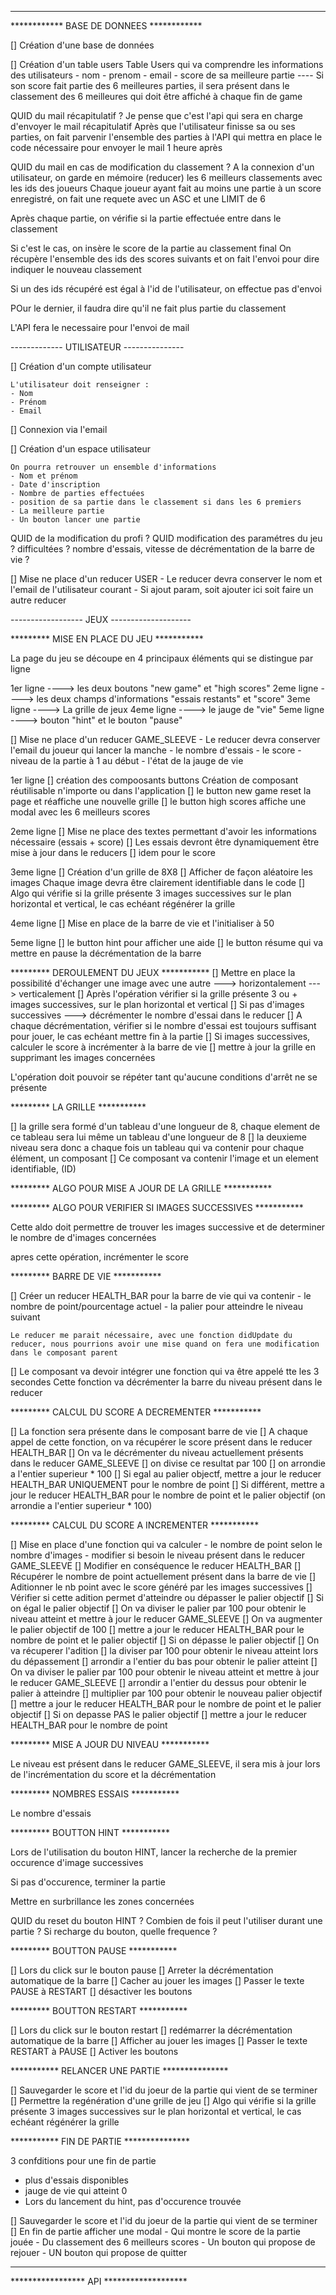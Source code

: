 

*****************************************
************ BASE DE DONNEES ************ 

[] Création d'une base de données

[] Création d'un table users
    Table Users qui va comprendre les informations des utilisateurs
    - nom
    - prenom
    - email
    - score de sa meilleure partie ---- Si son score fait partie des 6 meilleures parties, il sera présent dans le classement des 6 meilleures qui doit être affiché à chaque fin de game


QUID du mail récapitulatif ?
Je pense que c'est l'api qui sera en charge d'envoyer le mail récapitulatif
Après que l'utilisateur finisse sa ou ses parties, on fait parvenir l'ensemble des parties à l'API qui mettra en place le code nécessaire pour envoyer le mail 1 heure après


QUID du mail en cas de modification du classement ?
A la connexion d'un utilisateur, on garde en mémoire (reducer) les 6 meilleurs classements avec les ids des joueurs
Chaque joueur ayant fait au moins une partie à un score enregistré, on fait une requete avec un ASC et une LIMIT de 6

Après chaque partie, on vérifie si la partie effectuée entre dans le classement

Si c'est le cas, on insère le score de la partie au classement final
On récupère l'ensemble des ids des scores suivants et on fait l'envoi pour dire indiquer le nouveau classement

Si un des ids récupéré est égal à l'id de l'utilisateur, on effectue pas d'envoi

POur le dernier, il faudra dire qu'il ne fait plus partie du classement

L'API fera le necessaire pour l'envoi de mail



------------- UTILISATEUR ---------------

[] Création d'un compte utilisateur

    L'utilisateur doit renseigner :
    - Nom 
    - Prénom
    - Email

[] Connexion via l'email

[] Création d'un espace utilisateur

    On pourra retrouver un ensemble d'informations
    - Nom et prénom
    - Date d'inscription
    - Nombre de parties effectuées
    - position de sa partie dans le classement si dans les 6 premiers
    - La meilleure partie
    - Un bouton lancer une partie



QUID de la modification du profi ?
QUID modification des paramétres du jeu ? difficultées ? nombre d'essais, vitesse de décrémentation de la barre de vie ?

[] Mise ne place d'un reducer USER
    - Le reducer devra conserver le nom et l'email de l'utilisateur courant
    - Si ajout param, soit ajouter ici soit faire un autre reducer


------------------ JEUX --------------------

********* MISE EN PLACE DU JEU ***********

La page du jeu se découpe en 4 principaux éléments qui se distingue par ligne

1er ligne ----> les deux boutons "new game" et "high scores"
2eme ligne ----> les deux champs d'informations "essais restants" et "score"
3eme ligne ----> La grille de jeux
4eme ligne ----> le jauge de "vie"
5eme ligne ----> bouton "hint" et le bouton "pause"

[] Mise ne place d'un reducer GAME_SLEEVE
    - Le reducer devra conserver l'email du joueur qui lancer la manche
    - le nombre d'essais
    - le score
    - niveau de la partie à 1 au début
    - l'état de la jauge de vie

1er ligne
[] création des compoosants buttons
    Création de composant réutilisable n'importe ou dans l'application
[] le button new game reset la page et réaffiche une nouvelle grille
[] le button high scores affiche une modal avec les 6 meilleurs scores

2eme ligne
[] Mise ne place des textes permettant d'avoir les informations nécessaire (essais + score)
[] Les essais devront être dynamiquement être mise à jour dans le reducers
[] idem pour le score

3eme ligne
[] Création d'un grille de 8X8
[] Afficher de façon aléatoire les images
    Chaque image devra être clairement identifiable dans le code
[] Algo qui vérifie si la grille présente 3 images successives sur le plan horizontal et vertical, le cas echéant régénérer la grille

4eme ligne
[] Mise en place de la barre de vie et l'initialiser à 50

5eme ligne
[] le button hint pour afficher une aide
[] le button résume qui va mettre en pause la décrémentation de la barre


********* DEROULEMENT DU JEUX ***********
[] Mettre en place la possibilité d'échanger une image avec une autre
    ---> horizontalement
    ---> verticalement
[] Après l'opération vérifier si la grille présente 3 ou + images successives, sur le plan horizontal et vertical
[] Si pas d'images successives ---> décrémenter le nombre d'essai dans le reducer
[] A chaque décrémentation, vérifier si le nombre d'essai est toujours suffisant pour jouer, le cas echéant mettre fin à la partie
[] Si images successives, calculer le score à incrémenter à la barre de vie
[] mettre à jour la grille en supprimant les images concernées

L'opération doit pouvoir se répéter tant qu'aucune conditions d'arrêt ne se présente


********* LA GRILLE ***********

[] la grille sera formé d'un tableau d'une longueur de 8, chaque element de ce tableau sera lui même un tableau d'une longueur de 8
[] la deuxieme niveau sera donc a chaque fois un tableau qui va contenir pour chaque élément, un composant
[] Ce composant va contenir l'image et un element identifiable, (ID)

********* ALGO POUR MISE A JOUR DE LA GRILLE ***********



********* ALGO POUR VERIFIER SI IMAGES SUCCESSIVES  ***********

Cette aldo doit permettre de trouver les images successive et de determiner le nombre de d'images concernées

apres cette opération, incrémenter le score


********* BARRE DE VIE ***********

[] Créer un reducer HEALTH_BAR pour la barre de vie qui va contenir
    - le nombre de point/pourcentage actuel
    - la palier pour atteindre le niveau suivant

    Le reducer me parait nécessaire, avec une fonction didUpdate du reducer, nous pourrions avoir une mise quand on fera une modification dans le composant parent

[] Le composant va devoir intégrer une fonction qui va être appelé tte les 3 secondes
    Cette fonction va décrémenter la barre du niveau présent dans le reducer


********* CALCUL DU SCORE A DECREMENTER ***********

[] La fonction sera présente dans le composant barre de vie
    [] A chaque appel de cette fonction, on va récupérer le score présent dans le reducer HEALTH_BAR
    [] On va le décrémenter du niveau actuellement présents dans le reducer GAME_SLEEVE
        [] on divise ce resultat par 100
        [] on arrondie a l'entier superieur * 100
        [] Si egal au palier objectf, mettre a jour le reducer HEALTH_BAR UNIQUEMENT pour le nombre de point
        [] Si différent, mettre a jour le reducer HEALTH_BAR pour le nombre de point et le palier objectif (on arrondie a l'entier superieur * 100)
        

********* CALCUL DU SCORE A INCREMENTER ***********

[] Mise en place d'une fonction qui va calculer 
    - le nombre de point selon le nombre d'images
    - modifier si besoin le niveau présent dans le reducer GAME_SLEEVE
[] Modifier en conséquence le reducer HEALTH_BAR
    [] Récupérer le nombre de point actuellement présent dans la barre de vie
    [] Aditionner le nb point avec le score généré par les images successives
    [] Vérifier si cette adition permet d'atteindre ou dépasser le palier objectif
        [] Si on égal le palier objectif
            [] On va diviser le palier par 100 pour obtenir le niveau atteint et mettre à jour le reducer GAME_SLEEVE
            [] On va augmenter le palier objectif de 100
            [] mettre a jour le reducer HEALTH_BAR pour le nombre de point et le palier objectif
        [] Si on dépasse le palier objectif
            [] On va récuperer l'adition
            [] la diviser par 100 pour obtenir le niveau atteint lors du dépassement
            [] arrondir a l'entier du bas pour obtenir le palier atteint
            [] On va diviser le palier par 100 pour obtenir le niveau atteint et mettre à jour le reducer GAME_SLEEVE
            [] arrondir a l'entier du dessus pour obtenir le palier à atteindre
            [] multiplier par 100 pour obtenir le nouveau palier objectif
            [] mettre a jour le reducer HEALTH_BAR pour le nombre de point et le palier objectif
        [] Si on depasse PAS le palier objectif
            [] mettre a jour le reducer HEALTH_BAR pour le nombre de point

********* MISE A JOUR DU NIVEAU ***********

Le niveau est présent dans le reducer GAME_SLEEVE, il sera mis à jour lors de l'incrémentation du score et la décrémentation


********* NOMBRES ESSAIS ***********

Le nombre d'essais

********* BOUTTON HINT ***********

Lors de l'utilisation du bouton HINT, lancer la recherche de la premier occurence d'image successives

Si pas d'occurence, terminer la partie

Mettre en surbrillance les zones concernées

QUID du reset du bouton HINT ?
Combien de fois il peut l'utiliser durant une partie ?
Si recharge du bouton, quelle frequence ?

********* BOUTTON PAUSE ***********

[] Lors du click sur le bouton pause
    [] Arreter la décrémentation automatique de la barre
    [] Cacher au jouer les images
    [] Passer le texte PAUSE à RESTART
    [] désactiver les boutons

********* BOUTTON RESTART ***********

[] Lors du click sur le bouton restart
    [] redémarrer la décrémentation automatique de la barre
    [] Afficher au jouer les images
    [] Passer le texte RESTART à PAUSE
    [] Activer les boutons

*********** RELANCER UNE PARTIE ***************

[] Sauvegarder le score et l'id du joeur de la partie qui vient de se terminer
[] Permettre la regénération d'une grille de jeu
[] Algo qui vérifie si la grille présente 3 images successives sur le plan horizontal et vertical, le cas echéant régénérer la grille

*********** FIN DE PARTIE ***************

3 confditions pour une fin de partie
- plus d'essais disponibles
- jauge de vie qui atteint 0
- Lors du lancement du hint, pas d'occurence trouvée

[] Sauvegarder le score et l'id du joeur de la partie qui vient de se terminer
[] En fin de partie afficher une modal 
    - Qui montre le score de la partie jouée
    - Du classement des 6 meilleurs scores
    - Un bouton qui propose de rejouer
    - UN bouton qui propose de quitter




*****************************************
***************** API ******************* 



    




